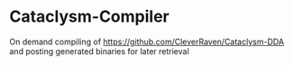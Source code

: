 # Cataclysm-Compiler
On demand compiling of https://github.com/CleverRaven/Cataclysm-DDA and posting generated binaries for later retrieval
